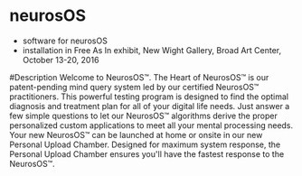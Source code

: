 neurosOS
========

* software for neurosOS 
* installation in Free As In exhibit, New Wight Gallery, Broad Art Center, October 13-20, 2016

#Description
Welcome to NeurosOS™. The Heart of NeurosOS™ is our patent-pending mind query system led by our certified NeurosOS™ practitioners. This powerful testing program is designed to find the optimal diagnosis and treatment plan for all of your digital life needs. Just answer a few simple questions to let our NeurosOS™ algorithms derive the proper personalized custom applications to meet all your mental processing needs. Your new NeurosOS™ can be launched at home or onsite in our new Personal Upload Chamber. Designed for maximum system response, the Personal Upload Chamber ensures you'll have the fastest response to the NeurosOS™.
